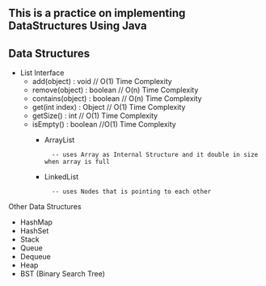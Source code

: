 ## This is a practice on implementing DataStructures Using Java

##     Data Structures
- List Interface
    - add(object) : void // O(1) Time Complexity
    - remove(object) : boolean // O(n) Time Complexity
    - contains(object) : boolean // O(n) Time Complexity
    - get(int index) : Object // O(1) Time Complexity
    - getSize() : int    // O(1) Time Complexity
    - isEmpty() : boolean //O(1) Time Complexity
        - ArrayList 
          
                -- uses Array as Internal Structure and it double in size when array is full
        - LinkedList
          
                -- uses Nodes that is pointing to each other

Other Data Structures  
- HashMap
- HashSet
- Stack
- Queue
- Dequeue
- Heap
- BST (Binary Search Tree)
